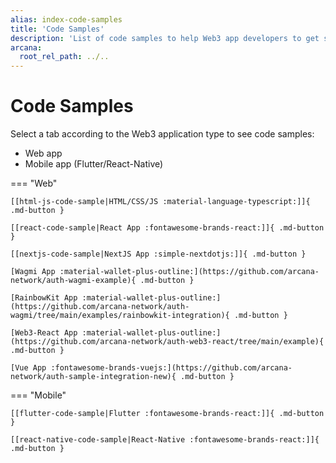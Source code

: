```yaml
---
alias: index-code-samples
title: 'Code Samples'
description: 'List of code samples to help Web3 app developers to get started and integrate apps with the Arcana Auth SDK.'
arcana:
  root_rel_path: ../..
---
```


# Code Samples

Select a tab according to the Web3 application type to see code samples:

* Web app
* Mobile app (Flutter/React-Native)
<!--
* Gaming app (Unity/Others)
* Whitelabelled Auth App (Auth Core SDK, custom wallet UI)
-->

=== "Web"

    [[html-js-code-sample|HTML/CSS/JS :material-language-typescript:]]{ .md-button }

    [[react-code-sample|React App :fontawesome-brands-react:]]{ .md-button }

    [[nextjs-code-sample|NextJS App :simple-nextdotjs:]]{ .md-button }

    [Wagmi App :material-wallet-plus-outline:](https://github.com/arcana-network/auth-wagmi-example){ .md-button }

    [RainbowKit App :material-wallet-plus-outline:](https://github.com/arcana-network/auth-wagmi/tree/main/examples/rainbowkit-integration){ .md-button }

    [Web3-React App :material-wallet-plus-outline:](https://github.com/arcana-network/auth-web3-react/tree/main/example){ .md-button }

    [Vue App :fontawesome-brands-vuejs:](https://github.com/arcana-network/auth-sample-integration-new){ .md-button }

=== "Mobile"

    [[flutter-code-sample|Flutter :fontawesome-brands-react:]]{ .md-button }

    [[react-native-code-sample|React-Native :fontawesome-brands-react:]]{ .md-button }

<!---

=== "Gaming"

    TBD Mobile stuff

=== "Whitelabeled Auth"

    TBD Mobile stuff
--->